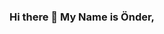 ### Hi there 👋 My Name is Önder,

<!--
**Ondrclkksrr/ondrclkksrr** is a ✨ _special_ ✨ repository because its `README.md` (this file) appears on your GitHub profile.

Here are some ideas to get you started:

- 🔭 I’m currently working on Şehit Yüzbaşı Yusuf Kenan MTAL
- 🌱 I’m currently learning Angular.js
- 💬 Ask me about Game Development
- 📫 How to reach me: Ondrclkksrr@outlook.com
- ⚡ Fun fact: Playing Game's
-->
